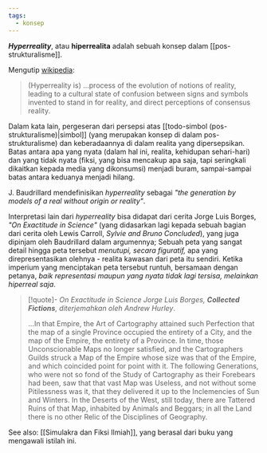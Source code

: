 ```yaml
---
tags:
  - konsep
---
```

***Hyperreality***, atau **hiperrealita** adalah sebuah konsep dalam [[pos-strukturalisme]].

Mengutip [wikipedia](https://en.m.wikipedia.org/wiki/Hyperreality):

>  (Hyperreality is) ...process of the evolution of notions of reality, leading to a cultural state of confusion between signs and symbols invented to stand in for reality, and direct perceptions of consensus reality.

Dalam kata lain, pergeseran dari persepsi atas [[todo-simbol (pos-strukturalisme)|simbol]] (yang merupakan konsep di dalam pos-strukturalisme) dan keberadaannya di dalam realita yang dipersepsikan. Batas antara apa yang nyata (dalam hal ini, realita, kehidupan sehari-hari) dan yang tidak nyata (fiksi, yang bisa mencakup apa saja, tapi seringkali dikaitkan kepada media yang dikonsumsi) menjadi buram, sampai-sampai batas antara keduanya menjadi hilang.

J. Baudrillard mendefinisikan *hyperreality* sebagai *"the generation by models of a real without origin or reality"*.

Interpretasi lain dari *hyperreality* bisa didapat dari cerita Jorge Luis Borges, *"On Exactitude in Science"* (yang didasarkan lagi kepada sebuah bagian dari cerita oleh Lewis Carroll, *Sylvie and Bruno Concluded*), yang juga dipinjam oleh Baudrillard dalam argumennya; Sebuah peta yang sangat detail hingga peta tersebut *menutupi, secara figuratif,* apa yang direpresentasikan olehnya - realita kawasan dari peta itu sendiri. Ketika imperium yang menciptakan peta tersebut runtuh, bersamaan dengan petanya, *baik representasi maupun yang nyata tidak lagi tersisa, melainkan hiperreal saja*.

> [!quote]- *On Exactitude in Science*
> *Jorge Luis Borges, **Collected Fictions**, diterjemahkan oleh Andrew Hurley*.
> 
> ...In that Empire, the Art of Cartography attained such Perfection that the map of a single Province occupied the entirety of a City, and the map of the Empire, the entirety of a Province. In time, those Unconscionable Maps no longer satisfied, and the Cartographers Guilds struck a Map of the Empire whose size was that of the Empire, and which coincided point for point with it. The following Generations, who were not so fond of the Study of Cartography as their Forebears had been, saw that that vast Map was Useless, and not without some Pitilessness was it, that they delivered it up to the Inclemencies of Sun and Winters. In the Deserts of the West, still today, there are Tattered Ruins of that Map, inhabited by Animals and Beggars; in all the Land there is no other Relic of the Disciplines of Geography.

See also: [[Simulakra dan Fiksi Ilmiah]], yang berasal dari buku yang mengawali istilah ini.